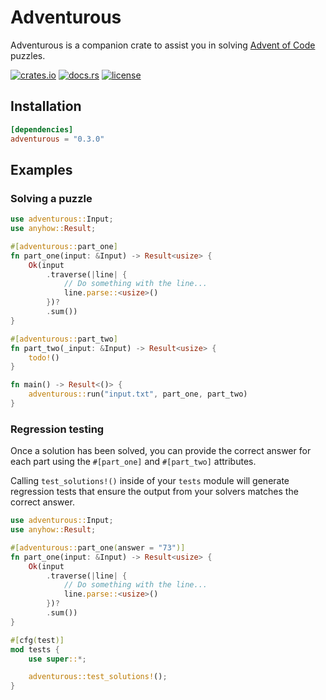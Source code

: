 # Adventurous

Adventurous is a companion crate to assist you in solving [Advent of Code](https://adventofcode.com) puzzles.

[![crates.io](https://img.shields.io/crates/v/adventurous.svg)](https://crates.io/crates/adventurous)
[![docs.rs](https://docs.rs/adventurous/badge.svg)](https://docs.rs/adventurous)
[![license](https://img.shields.io/crates/l/adventurous.svg)](https://github.com/maxdeviant/adventurous/blob/main/LICENSE)

## Installation

```toml
[dependencies]
adventurous = "0.3.0"
```

## Examples

### Solving a puzzle

```rust no_run
use adventurous::Input;
use anyhow::Result;

#[adventurous::part_one]
fn part_one(input: &Input) -> Result<usize> {
    Ok(input
        .traverse(|line| {
            // Do something with the line...
            line.parse::<usize>()
        })?
        .sum())
}

#[adventurous::part_two]
fn part_two(_input: &Input) -> Result<usize> {
    todo!()
}

fn main() -> Result<()> {
    adventurous::run("input.txt", part_one, part_two)
}
```

### Regression testing

Once a solution has been solved, you can provide the correct answer for each part using the `#[part_one]` and `#[part_two]` attributes.

Calling `test_solutions!()` inside of your `tests` module will generate regression tests that ensure the output from your solvers matches the correct answer.

```rust
use adventurous::Input;
use anyhow::Result;

#[adventurous::part_one(answer = "73")]
fn part_one(input: &Input) -> Result<usize> {
    Ok(input
        .traverse(|line| {
            // Do something with the line...
            line.parse::<usize>()
        })?
        .sum())
}

#[cfg(test)]
mod tests {
    use super::*;

    adventurous::test_solutions!();
}
